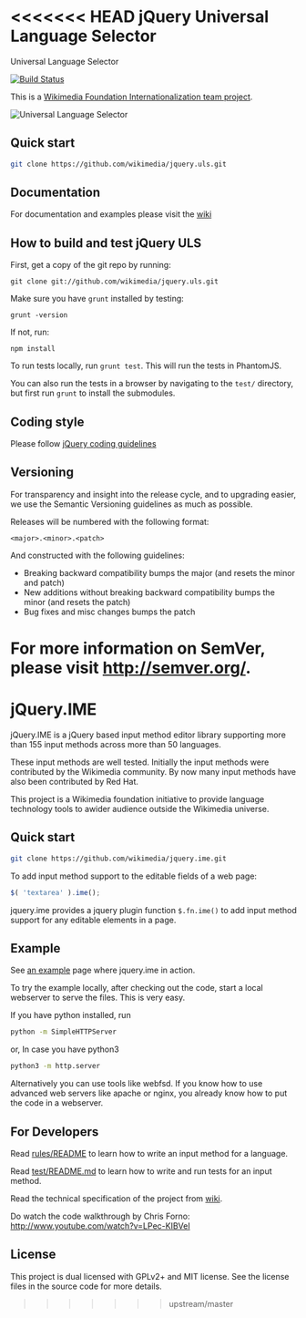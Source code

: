 <<<<<<< HEAD
jQuery Universal Language Selector
==================================
Universal Language Selector

[![Build Status](https://secure.travis-ci.org/wikimedia/jquery.uls.png)](http://travis-ci.org/wikimedia/jquery.uls)

This is a [Wikimedia Foundation Internationalization team project](https://www.mediawiki.org/wiki/Project_Milkshake).


![Universal Language Selector](https://upload.wikimedia.org/wikipedia/commons/c/cd/ULS-GeoIP.png "Universal Language Selector")

Quick start
-----------

```bash
git clone https://github.com/wikimedia/jquery.uls.git
```

Documentation
-------------

For documentation and examples please visit the [wiki](https://github.com/wikimedia/jquery.uls/wiki/_pages)


How to build and test jQuery ULS
----------------------------------

First, get a copy of the git repo by running:

```shell
git clone git://github.com/wikimedia/jquery.uls.git
```

Make sure you have `grunt` installed by testing:

```shell
grunt -version
```

If not, run:

```shell
npm install
```

To run tests locally, run `grunt test`. This will run the tests in PhantomJS.

You can also run the tests in a browser by navigating to the `test/` directory, but first run `grunt` to install the submodules.

Coding style
-------------

Please follow [jQuery coding guidelines](http://docs.jquery.com/JQuery_Core_Style_Guidelines)

Versioning
----------

For transparency and insight into the release cycle, and to upgrading easier,
we use the Semantic Versioning guidelines as much as possible.

Releases will be numbered with the following format:

`<major>.<minor>.<patch>`

And constructed with the following guidelines:

* Breaking backward compatibility bumps the major (and resets the minor and patch)
* New additions without breaking backward compatibility bumps the minor (and resets the patch)
* Bug fixes and misc changes bumps the patch

For more information on SemVer, please visit http://semver.org/.
=======
jQuery.IME
==========================

jQuery.IME is a jQuery based input method editor library supporting more than
155 input methods across more than 50 languages.

These input methods are well tested. Initially the input methods were
contributed by the Wikimedia community. By now many input methods have also
been contributed by Red Hat.

This project is a Wikimedia foundation initiative to provide language technology
tools to  awider audience outside the Wikimedia universe.


Quick start
----------

```bash
git clone https://github.com/wikimedia/jquery.ime.git
```

To add input method support to the editable fields of a web page:

```javascript
$( 'textarea' ).ime();
```

jquery.ime provides a jquery plugin function `$.fn.ime()` to add input method
support for any editable elements in a page.


Example
-------
See [an example](http://thottingal.in/projects/js/jquery.ime/examples/) page where jquery.ime in action.

To try the example locally, after checking out the code, start a local webserver
to serve the files. This is very easy.

If you have python installed, run
```bash
python -m SimpleHTTPServer
```
or, In case you have python3
```bash
python3 -m http.server
```

Alternatively you can use tools like webfsd. If you know how to use advanced
web servers like apache or nginx, you already know how to put the code in a
webserver.


For Developers
--------------

Read [rules/README](https://github.com/wikimedia/jquery.ime/tree/master/rules) to learn how to write an input method for a language.

Read [test/README.md](https://github.com/wikimedia/jquery.ime/tree/master/test) to learn how to write and run tests for an input method.

Read the technical specification of the project from [wiki](https://github.com/wikimedia/jquery.ime/wiki/Technical-Specification).

Do watch the code walkthrough by Chris Forno: http://www.youtube.com/watch?v=LPec-KIBVeI

License
-------
This project is dual licensed with GPLv2+ and MIT license. See the license files
in the source code for more details.
>>>>>>> upstream/master
